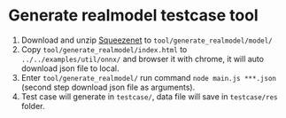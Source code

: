 # Generate realmodel testcase tool 

1. Download and unzip [Squeezenet](https://s3.amazonaws.com/onnx-model-zoo/squeezenet/squeezenet1.1/squeezenet1.1.tar.gz) to `tool/generate_realmodel/model/`
2. Copy `tool/generate_realmodel/index.html` to `../../examples/util/onnx/` and browser it with chrome, it will auto download json file to local.
3. Enter `tool/generate_realmodel/` run command `node main.js ***.json` (second step download json file as arguments).
4. Test case will generate in `testcase/`, data file will save in `testcase/res` folder.
